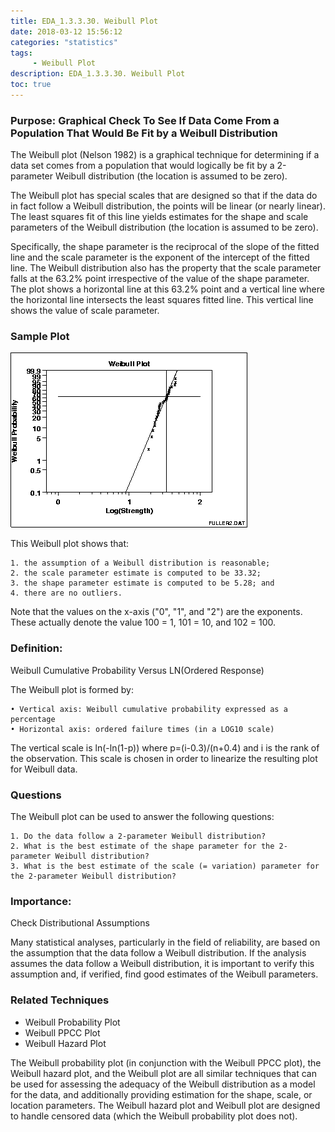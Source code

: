 ```yaml
---
title: EDA_1.3.3.30. Weibull Plot
date: 2018-03-12 15:56:12
categories: "statistics"
tags:
     - Weibull Plot
description: EDA_1.3.3.30. Weibull Plot
toc: true
---
```

### Purpose: Graphical Check To See If Data Come From a Population That Would Be Fit by a Weibull Distribution
The Weibull plot (Nelson 1982) is a graphical technique for determining if a data set comes from a population that would logically be fit by a 2-parameter Weibull distribution (the location is assumed to be zero).

The Weibull plot has special scales that are designed so that if the data do in fact follow a Weibull distribution, the points will be linear (or nearly linear). The least squares fit of this line yields estimates for the shape and scale parameters of the Weibull distribution (the location is assumed to be zero).

Specifically, the shape parameter is the reciprocal of the slope of the fitted line and the scale parameter is the exponent of the intercept of the fitted line.
The Weibull distribution also has the property that the scale parameter falls at the 63.2% point irrespective of the value of the shape parameter. The plot shows a horizontal line at this 63.2% point and a vertical line where the horizontal line intersects the least squares fitted line. This vertical line shows the value of scale parameter.
### Sample Plot
![](assets/EDA/weibullp.gif)

This Weibull plot shows that:

	1. the assumption of a Weibull distribution is reasonable;
	2. the scale parameter estimate is computed to be 33.32;
	3. the shape parameter estimate is computed to be 5.28; and
	4. there are no outliers.

Note that the values on the x-axis ("0", "1", and "2") are the exponents. These actually denote the value 100 = 1, 101 = 10, and 102 = 100.

### Definition:
Weibull Cumulative Probability Versus LN(Ordered Response)

The Weibull plot is formed by:

	• Vertical axis: Weibull cumulative probability expressed as a percentage
	• Horizontal axis: ordered failure times (in a LOG10 scale)

The vertical scale is ln(-ln(1-p)) where p=(i-0.3)/(n+0.4) and i is the rank of the observation. This scale is chosen in order to linearize the resulting plot for Weibull data.
### Questions
The Weibull plot can be used to answer the following questions:

	1. Do the data follow a 2-parameter Weibull distribution?
	2. What is the best estimate of the shape parameter for the 2-parameter Weibull distribution?
	3. What is the best estimate of the scale (= variation) parameter for the 2-parameter Weibull distribution?

### Importance:
Check Distributional Assumptions

Many statistical analyses, particularly in the field of reliability, are based on the assumption that the data follow a Weibull distribution. If the analysis assumes the data follow a Weibull distribution, it is important to verify this assumption and, if verified, find good estimates of the Weibull parameters.

### Related Techniques
* Weibull Probability Plot
* Weibull PPCC Plot
* Weibull Hazard Plot

The Weibull probability plot (in conjunction with the Weibull PPCC plot), the Weibull hazard plot, and the Weibull plot are all similar techniques that can be used for assessing the adequacy of the Weibull distribution as a model for the data, and additionally providing estimation for the shape, scale, or location parameters.
The Weibull hazard plot and Weibull plot are designed to handle censored data (which the Weibull probability plot does not).
